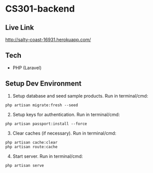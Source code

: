 # CS301-backend

## Live Link

http://salty-coast-16931.herokuapp.com/

## Tech

-   PHP (Laravel)

## Setup Dev Environment

1. Setup database and seed sample products. Run in terminal/cmd:

```
php artisan migrate:fresh --seed
```

2. Setup keys for authentication. Run in terminal/cmd:

```
php artisan passport:install --force
```

3. Clear caches (if necessary). Run in terminal/cmd:

```
php artisan cache:clear
php artisan route:cache
```

4. Start server. Run in terminal/cmd:

```
php artisan serve
```
